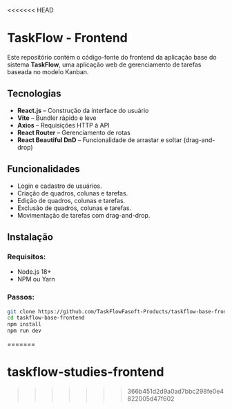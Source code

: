 <<<<<<< HEAD
# TaskFlow - Frontend

Este repositório contém o código-fonte do frontend da aplicação base do sistema **TaskFlow**, uma aplicação web de gerenciamento de tarefas baseada no modelo Kanban.

## Tecnologias

- **React.js** – Construção da interface do usuário
- **Vite** – Bundler rápido e leve
- **Axios** – Requisições HTTP à API
- **React Router** – Gerenciamento de rotas
- **React Beautiful DnD** – Funcionalidade de arrastar e soltar (drag-and-drop)

## Funcionalidades
- Login e cadastro de usuários.
- Criação de quadros, colunas e tarefas.
- Edição de quadros, colunas e tarefas.
- Exclusão de quadros, colunas e tarefas.
- Movimentação de tarefas com drag-and-drop.

## Instalação

### Requisitos:
- Node.js 18+
- NPM ou Yarn

### Passos:
```bash
git clone https://github.com/TaskFlowFasoft-Products/taskflow-base-frontend.git
cd taskflow-base-frontend
npm install
npm run dev
```
=======
# taskflow-studies-frontend
>>>>>>> 366b451d2d9a0ad7bbc298fe0e4822005d47f602
